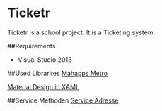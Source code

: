 # Ticketr
Ticketr is a school project. It is a Ticketing system.

##Requirements
* Visual Studio 2013

##Used Librarires
[Mahapps Metro](http://mahapps.com/)

[Material Design in XAML](http://materialdesigninxaml.net/)

##Service Methoden
[Service Adresse](http://ticketr.weblu.ch/service/info)

